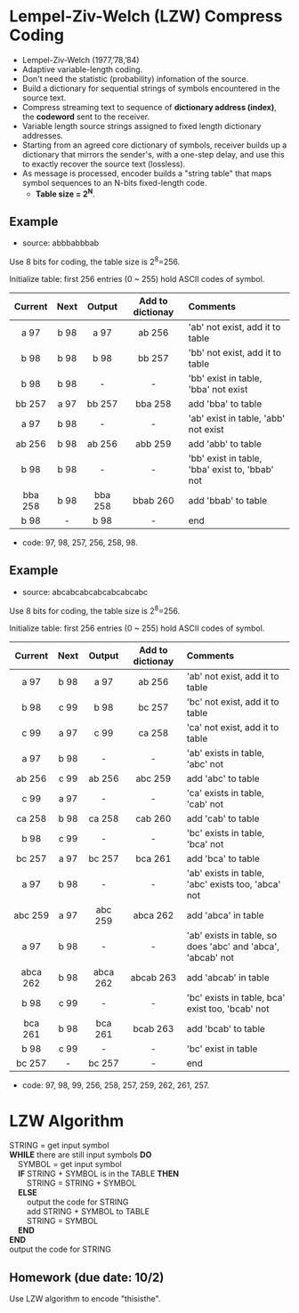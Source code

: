 # Lempel-Ziv-Welch (LZW) Compress Coding
- Lempel-Ziv-Welch (1977,’78,’84)
- Adaptive variable-length coding.
- Don't need the statistic (probability) infomation of the source.
- Build a dictionary for sequential strings of symbols encountered in the source text.
- Compress streaming text to sequence of __dictionary address (index)__, the __codeword__ sent to the receiver.
- Variable length source strings assigned to fixed length dictionary addresses.
- Starting from an agreed core dictionary of symbols, receiver builds up a dictionary that mirrors the sender's, with a one-step delay, and use this to exactly recover the source text (lossless).
- As message is processed, encoder builds a "string table" that maps symbol sequences to an N-bits fixed-length code. 
    - __Table size = 2<sup>N</sup>__.
    
## Example
- source: abbbabbbab

Use 8 bits for coding, the table size is 2<sup>8</sup>=256.

Initialize table: first 256 entries (0 ~ 255) hold ASCII codes of symbol.

|Current|Next|Output|Add to dictionay|Comments|
|:---:|:---:|:---:|:---:|:---|
|a 97|b 98|a 97|ab 256|'ab' not exist, add it to table|
|b 98|b 98|b 98|bb 257|'bb' not exist, add it to table|
|b 98|b 98|-|-|'bb' exist in table, 'bba' not exist|
|bb 257|a 97|bb 257|bba 258|add 'bba' to table|
|a 97|b 98|-|-|'ab' exist in table, 'abb' not exist|
|ab 256|b 98|ab 256|abb 259|add 'abb' to table|
|b 98|b 98|-|-|'bb' exist in table, 'bba' exist to, 'bbab' not|
|bba 258|b 98|bba 258|bbab 260|add 'bbab' to table|
|b 98|-|b 98|-|end|

- code: 97, 98, 257, 256, 258, 98.

## Example
- source: abcabcabcabcabcabcabc

Use 8 bits for coding, the table size is 2<sup>8</sup>=256.

Initialize table: first 256 entries (0 ~ 255) hold ASCII codes of symbol.

|Current|Next|Output|Add to dictionay|Comments|
|:---:|:---:|:---:|:---:|:---|
|a 97|b 98|a 97|ab 256|'ab' not exist, add it to table|
|b 98|c 99|b 98|bc 257|'bc' not exist, add it to table|
|c 99|a 97|c 99|ca 258|'ca' not exist, add it to table|
|a 97|b 98|-|-|'ab' exists in table, 'abc' not|
|ab 256|c 99|ab 256|abc 259|add 'abc' to table|
|c 99|a 97|-|-|'ca' exists in table, 'cab' not|
|ca 258|b 98|ca 258|cab 260|add 'cab' to table|
|b 98|c 99|-|-|'bc' exists in table, 'bca' not|
|bc 257|a 97|bc 257|bca 261|add 'bca' to table|
|a 97|b 98|-|-|'ab' exists in table, 'abc' exists too, 'abca' not|
|abc 259|a 97|abc 259|abca 262|add 'abca' in table|
|a 97|b 98|-|-|'ab' exists in table, so does 'abc' and 'abca', 'abcab' not|
|abca 262|b 98|abca 262|abcab 263|add 'abcab' in table|
|b 98|c 99|-|-|'bc' exists in table, bca' exist too, 'bcab' not|
|bca 261|b 98|bca 261|bcab 263|add 'bcab' to table|
|b 98|c 99|-|-|'bc' exist in table|
|bc 257|-|bc 257|-|end|

- code: 97, 98, 99, 256, 258, 257, 259, 262, 261, 257.

# LZW Algorithm

STRING = get input symbol <br>
__WHILE__ there are still input symbols __DO__ <br>
&nbsp;&nbsp;&nbsp;&nbsp;SYMBOL = get input symbol <br>
&nbsp;&nbsp;&nbsp;&nbsp;__IF__ STRING + SYMBOL is in the TABLE __THEN__ <br>
&nbsp;&nbsp;&nbsp;&nbsp;&nbsp;&nbsp;&nbsp;&nbsp;STRING = STRING + SYMBOL <br>
&nbsp;&nbsp;&nbsp;&nbsp;__ELSE__ <br>
&nbsp;&nbsp;&nbsp;&nbsp;&nbsp;&nbsp;&nbsp;&nbsp;output the code for STRING <br>
&nbsp;&nbsp;&nbsp;&nbsp;&nbsp;&nbsp;&nbsp;&nbsp;add STRING + SYMBOL to TABLE <br>
&nbsp;&nbsp;&nbsp;&nbsp;&nbsp;&nbsp;&nbsp;&nbsp;STRING = SYMBOL <br>
&nbsp;&nbsp;&nbsp;&nbsp;__END__ <br>
__END__ <br>
output the code for STRING <br>

## Homework (due date: 10/2)
Use LZW algorithm to encode "thisisthe".
